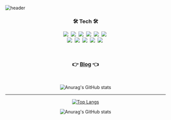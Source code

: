 ![header](https://capsule-render.vercel.app/api?type=soft&color=auto&height=150&section=header&text=SanghyunHan&fontSize=70&animation=twinkling)

<h3 align="center">🛠 Tech 🛠</h3>

<p align="center">
  <img src="https://img.shields.io/badge/C++-00599C?style=flat-square&logo=C%2B%2B&logoColor=white"/></a>&nbsp
  <img src="https://img.shields.io/badge/DirectX-00599C?style=flat-square&logo=C%2B%2B&logoColor=white"/></a>&nbsp
  <img src="https://img.shields.io/badge/C%23-239120?style=flat-square&logo=CSharp&logoColor=white"/></a>&nbsp
  <img src="https://img.shields.io/badge/C-A8B9CC?style=flat-square&logo=C&logoColor=white"/></a>&nbsp 
  <img src="https://img.shields.io/badge/Python-3766AB?style=flat-square&logo=Python&logoColor=white"/></a>&nbsp
  <img src="https://img.shields.io/badge/-Lua-2C2D72?style=flat-square&logo=Lua&logoColor=white"/></a>&nbsp
  <br>
  <img src="https://img.shields.io/badge/-Visual%20Studio-5C2D91?style=flat-square&logo=Visual Studio&logoColor=white"/></a>&nbsp
  <img src="https://img.shields.io/badge/-Roblox-000000?style=flat-square&logo=Roblox&logoColor=white"/></a>&nbsp
  <img src="https://img.shields.io/badge/-Unity-FFFFFF?style=flat-square&logo=Unity&logoColor=black"/></a>&nbsp
  <img src="https://img.shields.io/badge/-Unreal Engine-0E1128?style=flat-square&logo=Unreal Engine&logoColor=white"/></a>&nbsp
  <img src="https://img.shields.io/badge/-GitHub-181717?style=flat-square&logo=GitHub&logoColor=white"/></a>&nbsp
</p>


<div align="center">

<br/> 

### 👉 [Blog](https://blog.naver.com/hshf123) 👈
<br>

![Anurag's GitHub stats](https://github-readme-stats.vercel.app/api?username=hshf123&show_icons=true&theme=react)

</p>
<hr>

<div align=center>

[![Top Langs](https://github-readme-stats.vercel.app/api/top-langs/?username=hshf123)](https://github.com/anuraghazra/github-readme-stats)

![Anurag's GitHub stats](https://github-readme-stats.vercel.app/api?username=hshf123&show_icons=true&theme=react)

</div>
